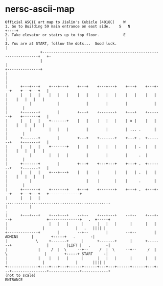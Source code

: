 # nersc-ascii-map

    Official ASCII art map to Jialin's Cubicle (4018C)    W  
    1. Go to Building 59 main entrance on east side.    S   N                            +----+
    2. Take elevator or stairs up to top floor.           E                              |
    3. You are at START, follow the dots...  Good luck.                                  |
                    +--------------------------------------------------------------------+   +-
                    |                                                                        |
    +---------------+                                                                        |
    |                                                                                        |
    |      +---+---+    +---+---+    +---+    +---+---+    +---+    +---+---+    +---+---+   |
    |      |   |   |    |   |   |    |   |    |   |   |    |   |    |   |   |    |   |   |   |
    |          |            |            |        |        |            |            |       |
    |      +-------+        |        +---+    +-------+    +---+    +-------+    +-------+   |
    |      |   |   |    +-------+    |   |    |   |   |    | x |    |   |   |    |   |   |   |
    |          |        |   |   |        |        |        | ... .      |            |       |
    |      +-------+        |        +---+    +-------+    +---+ .  +-------+    +-------+   |
    |      |   |   |    +-------+    |   |    |   |   |    |   | .  |   |   |    |   |   |   |
    |          |        |   |   |        |        |        |     .  |            |       |
    |      +-------+        |        +---+    +---+---+    +---+ .  +-------+    +-------+   |
    |      |   |   |    +---+---+    |   |    |       |    |   | .  |   |   |    |   |   |   |
    |          |                         |    |       |    |     .      |            |       |
    |      +-------+    +-------+    +---+    +-------+    +---+ .  +---+---+    +---+---+   +--------------+
    |      |   |   |                                             ................................................
    |          |                                                                                                .
    |      +---+---+    +---+---+    --+--    +---+---+    --+--    +---+---+                +--------------+   .  +-----+
    |                   |   |   |      |      |   |   |      |      |   |   |                |              |   .   |||| |
    +--------------+        |        --+--        |        --+--        |        ADMINS      |        +-----+   .       -|
    |             \     +-------+      |      +-------+      |      +-------+                |        |LIFT |   .       -|
    |              |     /  |  \     --+--     /  |  \     --+--     /  |  \                 |        +-----+ START     -|
    |              |    |   |   |      |      |   |   |      |      |   |   |                |              |       |||| |
    +--------------+----+---+---+------+------+---+---+------+------+---+---+----------------+--------------+------------+
    (not to scale)                                                                                             ENTRANCE
